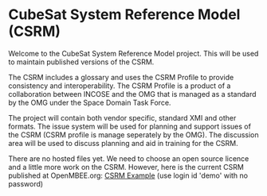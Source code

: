 # CubeSat System Reference Model (CSRM)
Welcome to the CubeSat System Reference Model project. This will be used to maintain published versions of the CSRM.

The CSRM includes a glossary and uses the CSRM Profile to provide consistency and interoperability. The CSRM Profile is a product of a collaboration between INCOSE and the OMG that is managed as a standard by the OMG under the Space Domain Task Force.

The project will contain both vendor specific, standard XMI and other formats. The issue system will be used for planning and support issues of the CSRM (CSRM profile is manage seperately by the OMG). The discussion area will be used to discuss planning and aid in training for the CSRM.

There are no hosted files yet. We need to choose an open source licence and a little more work on the CSRM. However, here is the current CSRM published at OpenMBEE.org: 
[CSRM Example](https://twc.openmbee.org:8443/webapp/collaborator/document/a420244b-f07e-4b34-b936-20b5129fc283?guest=true)
(use login id 'demo' with no password)
